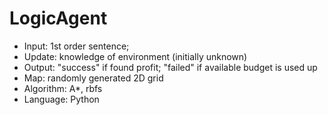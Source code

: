 # LogicAgent
- Input: 1st order sentence; 
- Update: knowledge of environment (initially unknown)
- Output: "success" if found profit; "failed" if available budget is used up
- Map: randomly generated 2D grid
- Algorithm: A*, rbfs
- Language: Python
